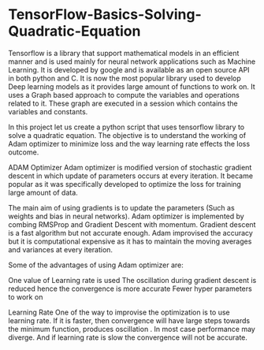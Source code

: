 # TensorFlow-Basics-Solving-Quadratic-Equation
Tensorflow is a library that support mathematical models in an efficient manner and is used mainly for neural network applications such as Machine Learning. It is developed by google and is available as an open source API in both python and C. It is now the most popular library used to develop Deep learning models as it provides large amount of functions to work on. It uses a Graph based approach to compute the variables and operations related to it. These graph are executed in a session which contains the variables and constants.

In this project let us create a python script that uses tensorflow library to solve a quadratic equation. The objective is to understand the working of Adam optimizer to minimize loss and the way learning rate effects the loss outcome.

ADAM Optimizer
Adam optimizer is modified version of stochastic gradient descent in which update of parameters occurs at every iteration.  It became popular as it was specifically developed to optimize the loss for training large amount of data.

The main aim of using gradients is to update the parameters (Such as weights and bias in neural networks). Adam optimizer is implemented by combing RMSProp and Gradient Descent with momentum. Gradient descent is a fast algorithm but not accurate enough. Adam improvised the accuracy but it is computational expensive as it has to maintain the moving averages and variances at every iteration.

Some of the advantages of using Adam optimizer are:

One value of Learning rate is used
The oscillation during gradient descent is reduced hence the convergence is more accurate
Fewer hyper parameters to work on

Learning Rate
One of the way to improvise the optimization is to use learning rate. If it is faster, then convergence will have large steps towards the minimum function, produces oscillation . In most case performance may diverge. And if learning rate is slow the convergence will not be accurate.
